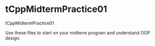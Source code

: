 # tCppMidtermPractice01
tCppMidtermPractice01

Use these files to start on your midterm program and understand OOP design.

